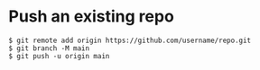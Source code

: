 # Push an existing repo

```
$ git remote add origin https://github.com/username/repo.git  
$ git branch -M main  
$ git push -u origin main  
```
